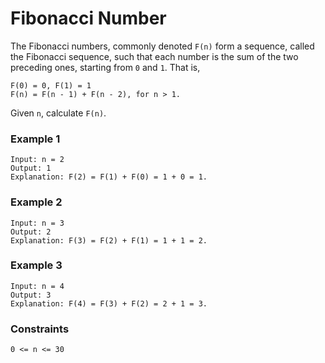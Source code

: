 # Fibonacci Number

The Fibonacci numbers, commonly denoted `F(n)` form a sequence, called the Fibonacci sequence, such that each number is the sum of the two preceding ones, starting from `0` and `1`. That is,

```
F(0) = 0, F(1) = 1
F(n) = F(n - 1) + F(n - 2), for n > 1.
```

Given `n`, calculate `F(n)`.

 

### Example 1
```
Input: n = 2
Output: 1
Explanation: F(2) = F(1) + F(0) = 1 + 0 = 1.
```

### Example 2
```
Input: n = 3
Output: 2
Explanation: F(3) = F(2) + F(1) = 1 + 1 = 2.
```

### Example 3
```
Input: n = 4
Output: 3
Explanation: F(4) = F(3) + F(2) = 2 + 1 = 3.
```

### Constraints
```0 <= n <= 30```

